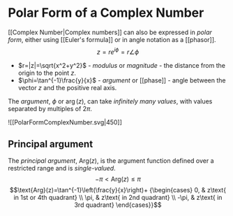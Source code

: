 # Polar Form of a Complex Number
[[Complex Number|Complex numbers]] can also be expressed in *polar form*, either using [[Euler's formula]] or in angle notation as a [[phasor]].
$$z=re^{i\phi}=r\angle \phi$$
- $r=|z|=\sqrt{x^2+y^2}$ - *modulus* or *magnitude* - the distance from the origin to the point $z$.
- $\phi=\tan^{-1}\frac{y}{x}$ - *argument* or [[phase]] - angle between the vector $z$ and the positive real axis.

The *argument*, $\phi$ or $\arg (z)$, can take *infinitely many values*, with values separated by multiples of $2\pi$.

![[PolarFormComplexNumber.svg|450]]

## Principal argument
The *principal argument*, $\text{Arg}(z)$, is the argument function defined over a restricted range and is *single-valued*.
$$-\pi<\text{Arg}(z)\le\pi$$
$$\text{Arg}(z)=\tan^{-1}\left(\frac{y}{x}\right)+
{\begin{cases} 0, & z\text{ in 1st or 4th quadrant} \\
\pi, & z\text{ in 2nd quadrant} \\
-\pi, & z\text{ in 3rd quadrant} 
\end{cases}}$$
